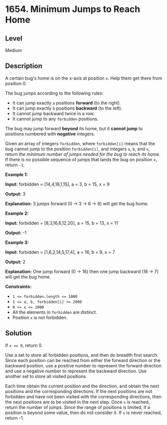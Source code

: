 # 1654. Minimum Jumps to Reach Home
## Level
Medium

## Description
A certain bug's home is on the x-axis at position `x`. Help them get there from position 0.

The bug jumps according to the following rules:

* It can jump exactly `a` positions **forward** (to the right).
* It can jump exactly `b` positions **backward** (to the left).
* It cannot jump backward twice in a row.
* It cannot jump to any `forbidden` positions.

The bug may jump forward **beyond** its home, but it **cannot jump** to positions numbered with **negative** integers.

Given an array of integers `forbidden`, where `forbidden[i]` means that the bug cannot jump to the position `forbidden[i]`, and integers `a`, `b`, and `x`, return *the minimum number of jumps needed for the bug to reach its home*. If there is no possible sequence of jumps that lands the bug on position `x`, return `-1`.

**Example 1:**

**Input:** forbidden = [14,4,18,1,15], a = 3, b = 15, x = 9

**Output:** 3

**Explanation:** 3 jumps forward (0 -> 3 -> 6 -> 9) will get the bug home.

**Example 2:**

**Input:** forbidden = [8,3,16,6,12,20], a = 15, b = 13, x = 11

**Output:** -1

**Example 3:**

**Input:** forbidden = [1,6,2,14,5,17,4], a = 16, b = 9, x = 7

**Output:** 2

**Explanation:** One jump forward (0 -> 16) then one jump backward (16 -> 7) will get the bug home.

**Constraints:**

* `1 <= forbidden.length <= 1000`
* `1 <= a, b, forbidden[i] <= 2000`
* `0 <= x <= 2000`
* All the elements in `forbidden` are distinct.
* Position `x` is not forbidden.

## Solution
If `x == 0`, return 0.

Use a set to store all forbidden positions, and then do breadth first search. Since each position can be reached from either the forward direction or the backward position, use a positive number to represent the forward direction and use a negative number to represent the backward direction. Use another set to store all visited positions.

Each time obtain the current position and the direction, and obtain the next positions and the corresponding directions. If the next positions are not forbidden and have not been visited with the corresponding directions, then the next positions are to be visited in the next step. Once `x` is reached, return the number of jumps. Since the range of positions is limited, if a position is beyond some value, then do not consider it. If `x` is never reached, return -1.

